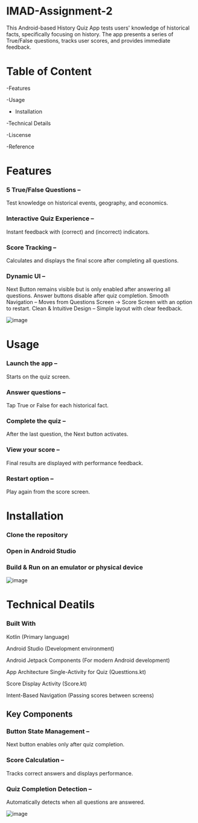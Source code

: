 # IMAD-Assignment-2
This Android-based History Quiz App tests users' knowledge of historical facts, specifically focusing on history. 
The app presents a series of True/False questions, tracks user scores, and provides immediate feedback.

# Table of Content
-Features

-Usage

- Installation

-Technical Details

-Liscense

-Reference 

# Features
### 5 True/False Questions – 
Test knowledge on historical events, geography, and economics.
### Interactive Quiz Experience – 
Instant feedback with (correct) and  (incorrect) indicators.
### Score Tracking – 
Calculates and displays the final score after completing all questions.
### Dynamic UI –
Next Button remains visible but is only enabled after answering all questions.
Answer buttons disable after quiz completion.
Smooth Navigation – Moves from Questions Screen → Score Screen with an option to restart.
 Clean & Intuitive Design – Simple layout with clear feedback.
 
 ![image](https://github.com/user-attachments/assets/19676885-30e1-4efd-983c-32e0f10e1a77)

 # Usage
### Launch the app – 
Starts on the quiz screen.
### Answer questions – 
Tap True or False for each historical fact.
### Complete the quiz – 
After the last question, the Next button activates.
### View your score – 
Final results are displayed with performance feedback.
### Restart option –
Play again from the score screen.

# Installation
### Clone the repository
### Open in Android Studio
### Build & Run on an emulator or physical device

![image](https://github.com/user-attachments/assets/601f2c24-2c8e-4aee-af68-572129d22e32)

# Technical Deatils
### Built With
Kotlin (Primary language)

Android Studio (Development environment)

Android Jetpack Components (For modern Android development)

App Architecture
Single-Activity for Quiz (Questtions.kt)

Score Display Activity (Score.kt)

Intent-Based Navigation (Passing scores between screens)

## Key Components
### Button State Management – 
Next button enables only after quiz completion.
### Score Calculation –
Tracks correct answers and displays performance.
### Quiz Completion Detection – 
Automatically detects when all questions are answered.

![image](https://github.com/user-attachments/assets/926661a0-0bd5-4e35-947e-131b8956fe58)









